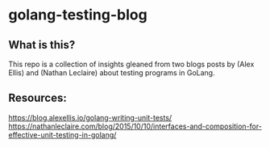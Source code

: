 # golang-testing-blog

## What is this?

This repo is a collection of insights gleaned from two blogs posts by (Alex Ellis) and (Nathan Leclaire) about testing programs in GoLang.

## Resources: 

https://blog.alexellis.io/golang-writing-unit-tests/
https://nathanleclaire.com/blog/2015/10/10/interfaces-and-composition-for-effective-unit-testing-in-golang/